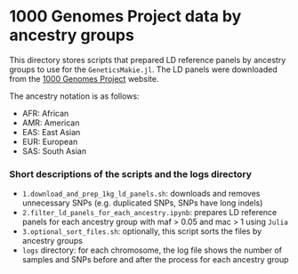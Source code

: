 # 1000 Genomes Project data by ancestry groups

This directory stores scripts that prepared LD reference panels by ancestry groups to use for the `GeneticsMakie.jl`. The LD panels were downloaded from the [1000 Genomes Project](https://www.internationalgenome.org/) website.  

The ancestry notation is as follows:  
- AFR: African
- AMR: American
- EAS: East Asian
- EUR: European
- SAS: South Asian

### Short descriptions of the scripts and the logs directory

- `1.download_and_prep_1kg_ld_panels.sh`: downloads and removes unnecessary SNPs (e.g. duplicated SNPs, SNPs have 
long indels)
- `2.filter_ld_panels_for_each_ancestry.ipynb`: prepares LD reference panels for each ancestry group with maf > 
0.05 and mac > 1 using `Julia`
- `3.optional_sort_files.sh`: optionally, this script sorts the files by ancestry groups
- `logs` directory: for each chromosome, the log file shows the number of samples and SNPs before and after the process for each ancestry group
